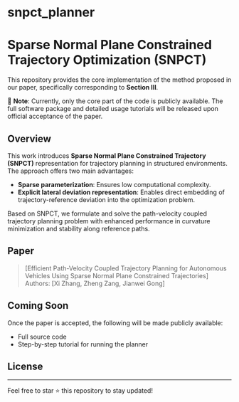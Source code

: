 # snpct_planner
# Sparse Normal Plane Constrained Trajectory Optimization (SNPCT)

This repository provides the core implementation of the method proposed in our paper, specifically corresponding to **Section III**.

🚧 **Note**: Currently, only the core part of the code is publicly available. The full software package and detailed usage tutorials will be released upon official acceptance of the paper.

## Overview

This work introduces **Sparse Normal Plane Constrained Trajectory (SNPCT)** representation for trajectory planning in structured environments. The approach offers two main advantages:

- **Sparse parameterization**: Ensures low computational complexity.
- **Explicit lateral deviation representation**: Enables direct embedding of trajectory-reference deviation into the optimization problem.

Based on SNPCT, we formulate and solve the path-velocity coupled trajectory planning problem with enhanced performance in curvature minimization and stability along reference paths.

## Paper

> [Efficient Path-Velocity Coupled Trajectory Planning  for Autonomous Vehicles Using Sparse Normal Plane Constrained Trajectories]  
> Authors: [Xi Zhang, Zheng Zang, Jianwei Gong]  


## Coming Soon

Once the paper is accepted, the following will be made publicly available:

- Full source code
- Step-by-step tutorial for running the planner

## License



---

Feel free to star ⭐ this repository to stay updated!
